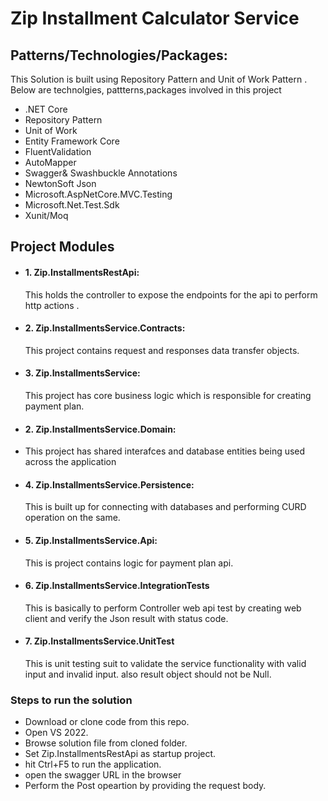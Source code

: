 # Zip Installment Calculator Service

## Patterns/Technologies/Packages:
This Solution is built using Repository Pattern and Unit of Work Pattern . Below are technolgies, pattterns,packages involved in this project 

 -  .NET Core
 -  Repository Pattern
 -  Unit of Work
 -  Entity Framework Core 
 -  FluentValidation
 -  AutoMapper
 -  Swagger& Swashbuckle Annotations
 -  NewtonSoft Json
 -  Microsoft.AspNetCore.MVC.Testing
 -  Microsoft.Net.Test.Sdk
 -  Xunit/Moq

## Project Modules 

- #### 1. Zip.InstallmentsRestApi: 
  This holds the controller to expose the endpoints for the api to perform http actions .
- #### 2. Zip.InstallmentsService.Contracts: 
  This project contains request and responses data transfer objects.
- #### 3. Zip.InstallmentsService: 
  This project has core business logic which is responsible for creating payment plan.
- #### 2. Zip.InstallmentsService.Domain: 
- This project has shared interafces and database entities being used across the application 
- #### 4. Zip.InstallmentsService.Persistence: 
  This is built up  for connecting with databases and performing CURD operation on the same.
- #### 5. Zip.InstallmentsService.Api: 
  This is project contains logic for payment plan api.
- #### 6. Zip.InstallmentsService.IntegrationTests
  This is basically to perform Controller web api test by creating web client and verify the Json result with status code.
-  #### 7. Zip.InstallmentsService.UnitTest
    This is unit testing suit to validate the service functionality with valid input and invalid input. also result object should not be Null.

### Steps to run the solution 
- Download or clone code from this repo.
- Open VS 2022.
- Browse solution file from cloned folder.
- Set Zip.InstallmentsRestApi as startup project.
- hit Ctrl+F5 to run the application.
- open the swagger URL in the browser 
- Perform the Post opeartion by providing the request body.  

